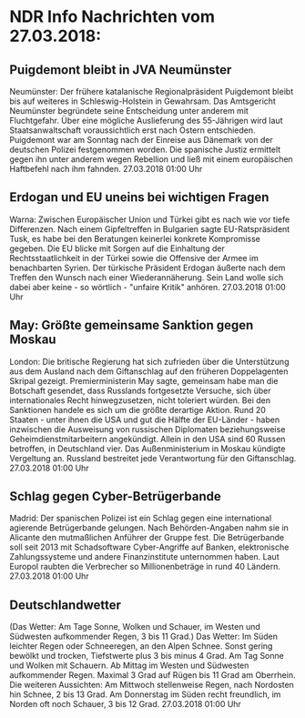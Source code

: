 # NDR Info Nachrichten vom 27.03.2018:


## Puigdemont bleibt in JVA Neumünster
Neumünster: Der frühere katalanische Regionalpräsident Puigdemont bleibt bis auf weiteres in Schleswig-Holstein in Gewahrsam. Das Amtsgericht Neumünster begründete seine Entscheidung unter anderem mit Fluchtgefahr. Über eine mögliche Auslieferung des 55-Jährigen wird laut Staatsanwaltschaft voraussichtlich erst nach Ostern entschieden. Puigdemont war am Sonntag nach der Einreise aus Dänemark von der deutschen Polizei festgenommen worden. Die spanische Justiz ermittelt gegen ihn unter anderem wegen Rebellion und ließ mit einem europäischen Haftbefehl nach ihm fahnden. 27.03.2018 01:00 Uhr 

## Erdogan und EU uneins bei wichtigen Fragen
Warna: Zwischen Europäischer Union und Türkei gibt es nach wie vor tiefe Differenzen. Nach einem Gipfeltreffen in Bulgarien sagte EU-Ratspräsident Tusk, es habe bei den Beratungen keinerlei konkrete Kompromisse gegeben. Die EU blicke mit Sorgen auf die Einhaltung der Rechtsstaatlichkeit in der Türkei sowie die Offensive der Armee im benachbarten Syrien. Der türkische Präsident Erdogan äußerte nach dem Treffen den Wunsch nach einer Wiederannäherung. Sein Land wolle sich dabei aber keine - so wörtlich - "unfaire Kritik" anhören. 27.03.2018 01:00 Uhr 

## May: Größte gemeinsame Sanktion gegen Moskau
London: Die britische Regierung hat sich zufrieden über die Unterstützung aus dem Ausland nach dem Giftanschlag auf den früheren Doppelagenten Skripal gezeigt. Premierministerin May sagte, gemeinsam habe man die Botschaft gesendet, dass Russlands fortgesetzte Versuche, sich über internationales Recht hinwegzusetzen, nicht toleriert würden. Bei den Sanktionen handele es sich um die größte derartige Aktion. Rund 20 Staaten - unter ihnen die USA und gut die Hälfte der EU-Länder - haben inzwischen die Ausweisung von russischen Diplomaten beziehungsweise Geheimdienstmitarbeitern angekündigt. Allein in den USA sind 60 Russen betroffen, in Deutschland vier. Das Außenministerium in Moskau kündigte Vergeltung an. Russland bestreitet jede Verantwortung für den Giftanschlag. 27.03.2018 01:00 Uhr 

## Schlag gegen Cyber-Betrügerbande
Madrid: Der spanischen Polizei ist ein Schlag gegen eine international agierende Betrügerbande gelungen. Nach Behörden-Angaben nahm sie in Alicante den mutmaßlichen Anführer der Gruppe fest. Die Betrügerbande soll seit 2013 mit Schadsoftware Cyber-Angriffe auf Banken, elektronische Zahlungssysteme und andere Finanzinstitute unternommen haben. Laut Europol raubten die Verbrecher so Millionenbeträge in rund 40 Ländern. 27.03.2018 01:00 Uhr 

## Deutschlandwetter
(Das Wetter: Am Tage Sonne, Wolken und Schauer, im Westen und Südwesten aufkommender Regen, 3 bis 11 Grad.) Das Wetter: Im Süden leichter Regen oder Schneeregen, an den Alpen Schnee. Sonst gering bewölkt und trocken, Tiefstwerte plus 3 bis minus 4 Grad. Am Tag Sonne und Wolken mit Schauern. Ab Mittag im Westen und Südwesten aufkommender Regen. Maximal 3 Grad auf Rügen bis 11 Grad am Oberrhein. Die weiteren Aussichten: Am Mittwoch stellenweise Regen, nach Nordosten hin Schnee, 2 bis 13 Grad. Am Donnerstag im Süden recht freundlich, im Norden oft noch Schauer, 3 bis 12 Grad. 27.03.2018 01:00 Uhr 
